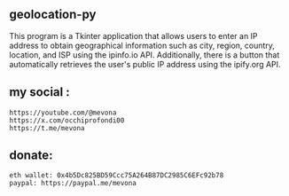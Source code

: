 ## geolocation-py
This program is a Tkinter application that allows users to enter an IP address to obtain geographical information such as city, region, country, location, and ISP using the ipinfo.io API. Additionally, there is a button that automatically retrieves the user's public IP address using the ipify.org API.

## my social :
    https://youtube.com/@mevona
    https://x.com/occhiprofondi00
    https://t.me/mevona

## donate:
    eth wallet: 0x4b5Dc825BD59Ccc75A264B87DC2985C6EFc92b78
    paypal: https://paypal.me/mevona
